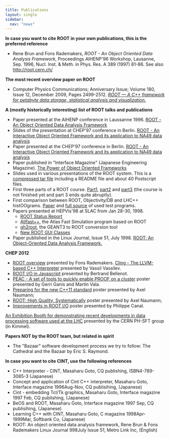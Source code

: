 ```yaml
---
title: Publications
layout: single
sidebar:
  nav: "news"
---
```


**In case you want to cite ROOT in your own publications, this is the preferred reference**

*   Rene Brun and Fons Rademakers,
     _ROOT - An Object Oriented Data Analysis Framework_,
     Proceedings AIHENP'96 Workshop, Lausanne, Sep. 1996, Nucl. Inst. & Meth. in Phys. Res. A 389 (1997) 81-86\. See also http://root.cern.ch/


**The most recent overview paper on ROOT**

*   Computer Physics Communications; Anniversary Issue; Volume 180, Issue 12, December 2009, Pages 2499-2512.
     [_ROOT — A C++ framework for petabyte data storage, statistical analysis and visualization._](http://dx.doi.org/10.1016/j.cpc.2009.08.005)


**A (mostly historically interesting) list of ROOT talks and publications**

*   Paper presented at the AIHENP conference in Laussanne 1996.
     [ROOT - An Object Oriented Data Analysis Framework](/download/laussanne.ps.gz)
*   Slides of the presentation at CHEP'97 conference in Berlin.
     [ROOT - An Interactive Object Oriented Framework and its application to NA49 data analysis](/download//chep97_slides.tar.gz)
*   Paper presented at the CHEP'97 conference in Berlin.
     [ROOT - An Interactive Object Oriented Framework and its application to NA49 data analysis](/download//chep97.ps.gz)
*   Paper published in "Interface Magazine" (Japanese Engineering Magazine).
     [The Power of Object Oriented Frameworks](/download//frameworks.ps.gz)
*   Slides used in various presentations of the ROOT system.
     This is a [compressed tar file](/download/seminar.tar.gz) including a README file and about 40 Postscript files.
*   First three parts of a ROOT course.
     [Part1](/download//course1.ps.gz), [part2](/download/course2.ps.gz) and [part3](/download/course3.ps.gz) (the course is not finished yet and part 3 ends quite abruptly).
*   First comparison between ROOT, Objectivity/DB and LHC++ histOOgrams.
     [Paper](/download/oobench.ps.gz) and [full source](/download/oobenchsrc.tar.gz) of used test programs.
*   Papers presented at HEPVis'98 at SLAC from Jan 28-30, 1998.
    *   [ROOT Status Report](/root/hepvis98/root_status.html)
    *   [Atlfast++](/root/hepvis98/atlfast.html), the Atlas Fast Simulation program based on ROOT
    *   [gh2root](/root/hepvis98/gh2root.html), the GEANT3 to ROOT conversion tool
    *   [New ROOT GUI Classes](/root/hepvis98/newgui.html)
*   Paper published in the Linux Journal, Issue 51, July 1998.
     [ROOT: An Object-Oriented Data Analysis Framework.](/download/lj.ps.gz)

**CHEP 2012**

*   [ROOT overview](http://indico.cern.ch/contributionDisplay.py?contribId=587&confId=149557) presented by Fons Rademakers. [Cling - The LLVM-based C++ Interpreter](http://indico.cern.ch/contributionDisplay.py?contribId=255&confId=149557) presented by Vassil Vassilev.
*   [ROOT I/O in Javascript](http://indico.cern.ch/contributionDisplay.py?contribId=170&confId=149557) presented by Bertrand Bellenot.
*   [PEAC - A set of tools to quickly enable PROOF on a cluster](http://indico.cern.ch/contributionDisplay.py?contribId=169&confId=149557) poster presented by Gerri Ganis and Martin Vala.
*   [Preparing for the new C++11 standard](http://indico.cern.ch/contributionDisplay.py?contribId=298&confId=149557) poster presented by Axel Naumann;
*   [ROOT: High Quality, Systematically](http://indico.cern.ch/contributionDisplay.py?contribId=297&confId=149557) poster presented by Axel Naumann;
*   [Improvements in ROOT I/O](http://indico.cern.ch/contributionDisplay.py?contribId=11&confId=149557) poster presented by Philippe Canal.

[An Exhibition Booth for demonstrating recent developments in data processing software used at the LHC](http://indico.cern.ch/contributionDisplay.py?contribId=407&confId=149557) presented by the CERN PH-SFT group (in Kimmel).

**Papers NOT by the ROOT team, but related in spirit**

*   The "Bazaar" software development process we try to follow:
     The Cathedral and the Bazaar by Eric S. Raymond.

**In case you want to cite CINT, use the following references**

*   C++ Interpreter - CINT, Masaharu Goto, CQ publishing, ISBN4-789-3085-3 (Japanese)
*   Concept and application of Cint C++ interpreter, Masaharu Goto, Interface magazine 1996Aug-Nov, CQ publisihing, (Japanese)
*   Cint - embedding Tcl/Tk graphics, Masaharu Goto, Interface magazine 1997 Feb, CQ publishing, (Japanese)
*   BeOS and ROOT, Masaharu Goto, Interface magazine 1997 Sep, CQ publisihing, (Japanese)
*   Learning C++ with CINT, Masaharu Goto, C magazine 1998Apr-1999Mar, Softbank Co, (Japanese)
*   ROOT: An object oriented data analysis framework, Rene Brun & Fons Rademakers Linux Journal 998July Issue 51, Metro Link Inc, (English)